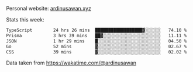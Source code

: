 Personal website: [ardinusawan.xyz](https://ardinusawan.xyz)

Stats this week:
<!--START_SECTION:waka-->

```txt
TypeScript        24 hrs 26 mins  ██████████████████▓░░░░░░   74.10 %
Prisma            3 hrs 39 mins   ██▓░░░░░░░░░░░░░░░░░░░░░░   11.11 %
JSON              1 hr 29 mins    █░░░░░░░░░░░░░░░░░░░░░░░░   04.50 %
Go                52 mins         ▓░░░░░░░░░░░░░░░░░░░░░░░░   02.67 %
CSS               39 mins         ▓░░░░░░░░░░░░░░░░░░░░░░░░   02.02 %
```

<!--END_SECTION:waka-->
Data taken from https://wakatime.com/@ardinusawan
